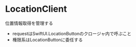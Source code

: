 # LocationClient

位置情報取得を管理する

* requestはSwiftUI.LocationButtonのクロージャ内で呼ぶこと
* 権限系はLocationButtonに委任する
